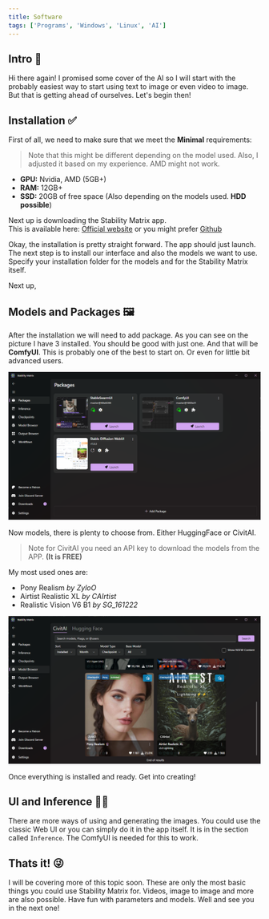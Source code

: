 ```yaml
---
title: Software
tags: ['Programs', 'Windows', 'Linux', 'AI']
---
```


## Intro 👋

Hi there again! I promised some cover of the AI so I will start with the probably easiest way to start using text to image or even video to image. But that is getting ahead of ourselves. Let's begin then!

## Installation ✅

First of all, we need to make sure that we meet the **Minimal** requirements:
> Note that this might be different depending on the model used.
> Also, I adjusted it based on my experience. AMD might not work.

* **GPU:** Nvidia, AMD (5GB+)
* **RAM:** 12GB+
* **SSD:** 20GB of free space (Also depending on the models used. **HDD possible**)


Next up is downloading the Stability Matrix app. <br />
This is available here: 
[Official website]("https://lykos.ai/downloads") or you might prefer [Github](https://github.com/LykosAI/StabilityMatrix)

Okay, the installation is pretty straight forward. The app should just launch.
The next step is to install our interface and also the models we want to use.
Specify your installation folder for the models and for the Stability Matrix itself.

Next up,

## Models and Packages 🖼️

After the installation we will need to add package. As you can see on the picture I have 3 installed. You should be good with just one. And that will be **ComfyUI**.
This is probably one of the best to start on. Or even for little bit advanced users.

![Stab](/index/StabilityMatrix/stab1.png)

Now models, there is plenty to choose from. Either HuggingFace or CivitAI.
> Note for CivitAI you need an API key to download the models from the APP. **(It is FREE)**


My most used ones are: 
* Pony Realism *by ZyloO*
* Airtist Realistic XL *by CAIrtist*
* Realistic Vision V6 B1 *by SG_161222*

![Stab](/index/StabilityMatrix/stab2.png)


Once everything is installed and ready. Get into creating!


## UI and Inference 👨‍💻

There are more ways of using and generating the images. 
You could use the classic Web UI or you can simply do it in the app itself.
It is in the section called ```Inference```. The ComfyUI is needed for this to work.

## Thats it! 😜

I will be covering more of this topic soon. These are only the most basic things you could use Stability Matrix for. Videos, image to image and more are also possible.
Have fun with parameters and models. Well and see you in the next one!

